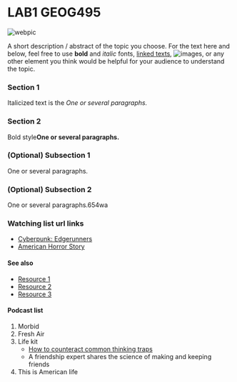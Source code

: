 # LAB1 GEOG495
![webpic](https://dnm.nflximg.net/api/v6/BvVbc2Wxr2w6QuoANoSpJKEIWjQ/AAAAQfMEk8-S_e80K7aT5K2Ly7MUo6DPwAegmUA6RXeQj7N19iIghDfsEPTdJHhl4Bunl4XhdaYOAWsIfTKdvoQDdD_k1eEPEvQNDVeLnf72AJJJR4mX9keZAEsKle6r4tAmdjsmVc3bC_0XuVgbktNN.jpg?r=f84)


A short description / abstract of the topic you choose. For the text here and below, feel free to use **bold** and *italic* fonts, [linked texts](url),  ![images](url), or any other element you think would be helpful for your audience to understand the topic.


### Section 1
Italicized text is the *One or several paragraphs.*

### Section 2
Bold style**One or several paragraphs.**
### (Optional) Subsection 1
One or several paragraphs.
### (Optional) Subsection 2
One or several paragraphs.654wa

### Watching list url links
- [Cyberpunk: Edgerunners](https://www.netflix.com/tudum/articles/cyberpunk-edgerunners-trailer)
- [American Horror Story](https://www.fxnetworks.com/shows/american-horror-story)

#### See also
- [Resource 1](url)
- [Resource 2](url)
- [Resource 3](url)

#### Podcast list
1. Morbid
2. Fresh Air
3. Life kit
    - [How to counteract common thinking traps](https://podcasts.google.com/feed/aHR0cHM6Ly9mZWVkcy5ucHIub3JnLzUxMDMzOC9wb2RjYXN0LnhtbA/episode/NzYwN2RiZWItMGE1NS00M2NjLWFhYTItMDQwMjliMjQ4MmQ3?sa=X&ved=0CAUQkfYCahcKEwj457y-zdH6AhUAAAAAHQAAAAAQAQ)
    - A friendship expert shares the science of making and keeping friends
4. This is American life